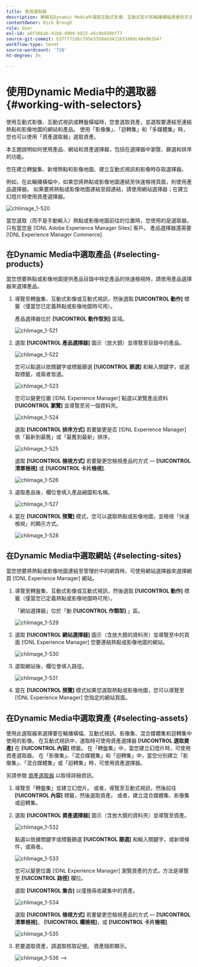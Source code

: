```yaml
---
title: 使用選取器
description: 瞭解在Dynamic Media中選取互動式影像、互動式影片和輪播橫幅資產的方法。
contentOwner: Rick Brough
role: User
exl-id: a6f366ab-41b8-4909-b815-e6c4b938bf77
source-git-commit: b37ff72dbcf85e5558eb3421b5168dc48e063b47
workflow-type: tm+mt
source-wordcount: '728'
ht-degree: 3%

---
```


# 使用Dynamic Media中的選取器 {#working-with-selectors}

使用互動式影像、互動式視訊或轉盤橫幅時，您會選取資產，並選取要連結至連結熱點和影像地圖的網站和產品。 使用「影像集」、「迴轉集」和「多媒體集」時，您也可以使用「資產選取器」選取資產。

本主題說明如何使用產品、網站和資產選擇器，包括在選擇器中瀏覽、篩選和排序的功能。

您在建立轉盤集、新增熱點和影像地圖、建立互動式視訊和影像時存取選擇器。

例如，在此輪播橫幅中，如果您將熱點或影像地圖連結至快速檢視頁面，則使用產品選擇器。 如果要將熱點或影像地圖連結至超連結，請使用網站選擇器；在建立幻燈片時使用資產選擇器。

![chlimage_1-520](assets/chlimage_1-520.png)

當您選取（而不是手動輸入）熱點或影像地圖前往的位置時，您使用的是選取器。 只有當您是 [!DNL Adobe Experience Manager Sites] 客戶。 產品選擇器還需要 [!DNL Experience Manager Commerce].

## 在Dynamic Media中選取產品 {#selecting-products}

當您想要熱點或影像地圖提供產品目錄中特定產品的快速檢視時，請使用產品選擇器來選擇產品。

1. 導覽至轉盤集、互動式影像或互動式視訊，然後選取 **[!UICONTROL 動作]** 標籤（僅當您已定義熱點或影像地圖時可用）。

   產品選擇器位於 **[!UICONTROL 動作型別]** 區域。

   ![chlimage_1-521](assets/chlimage_1-521.png)

1. 選取 **[!UICONTROL 產品選擇器]** 圖示（放大鏡）並導覽至目錄中的產品。

   ![chlimage_1-522](assets/chlimage_1-522.png)

   您可以點選以依關鍵字或標籤篩選 **[!UICONTROL 篩選]** 和輸入關鍵字，或選取標籤，或兩者皆選。

   ![chlimage_1-523](assets/chlimage_1-523.png)

   您可以變更位置 [!DNL Experience Manager] 點選以瀏覽產品資料 **[!UICONTROL 瀏覽]** 並導覽至另一個資料夾。

   ![chlimage_1-524](assets/chlimage_1-524.png)

   選取 **[!UICONTROL 排序方式]** 若要變更是否 [!DNL Experience Manager] 依「最新到最舊」或「最舊到最新」排序。

   ![chlimage_1-525](assets/chlimage_1-525.png)

   選取 **[!UICONTROL 檢視方式]** 若要變更您檢視產品的方式 —  **[!UICONTROL 清單檢視]** 或 **[!UICONTROL 卡片檢視]**.

   ![chlimage_1-526](assets/chlimage_1-526.png)

1. 選取產品後，欄位會填入產品縮圖和名稱。

   ![chlimage_1-527](assets/chlimage_1-527.png)

1. 當在 **[!UICONTROL 預覽]** 模式，您可以選取熱點或影像地圖，並檢視「快速檢視」的顯示方式。

   ![chlimage_1-528](assets/chlimage_1-528.png)

## 在Dynamic Media中選取網站 {#selecting-sites}

當您想要將熱點或影像地圖連結至管理於中的網頁時，可使用網站選擇器來選擇網頁 [!DNL Experience Manager] 網站。

1. 導覽至轉盤集、互動式影像或互動式視訊，然後選取 **[!UICONTROL 動作]** 標籤（僅當您已定義熱點或影像地圖時可用）。

   「網站選擇器」位於「動 **[!UICONTROL 作類型]** 」區。

   ![chlimage_1-529](assets/chlimage_1-529.png)

1. 選取 **[!UICONTROL 網站選擇器]** 圖示（含放大鏡的資料夾）並導覽至中的頁面 [!DNL Experience Manager] 您要連結熱點或影像地圖的網站。

   ![chlimage_1-530](assets/chlimage_1-530.png)

1. 選取網站後，欄位會填入路徑。

   ![chlimage_1-531](assets/chlimage_1-531.png)

1. 當在 **[!UICONTROL 預覽]** 模式如果您選取熱點或影像地圖，您可以導覽至 [!DNL Experience Manager] 您指定的網站頁面。

## 在Dynamic Media中選取資產 {#selecting-assets}

使用此選取器來選擇要在輪播橫幅、互動式視訊、影像集、混合媒體集和迴轉集中使用的影像。 在互動式視訊中，選取時可使用資產選擇器 **[!UICONTROL 選取資產]** 在 **[!UICONTROL 內容]** 標籤。 在「轉盤集」中，當您建立幻燈片時，可使用資產選取器。 在「影像集」、「混合媒體集」和「迴轉集」中，當您分別建立「影像集」、「混合媒體集」或「迴轉集」時，可使用資產選擇器。

另請參閱 [資產選取器](/help/assets/search-assets.md#asset-selector) 以取得詳細資訊。

1. 導覽至「轉盤集」並建立幻燈片。 或者，導覽至互動式視訊，然後前往 **[!UICONTROL 內容]** 標籤，然後選取資產。 或者，建立混合媒體集、影像集或迴轉集。
1. 選取 **[!UICONTROL 資產選擇器]** 圖示（含放大鏡的資料夾）並導覽至資產。

   ![chlimage_1-532](assets/chlimage_1-532.png)

   點選以依據關鍵字或標籤篩選 **[!UICONTROL 篩選]** 和輸入關鍵字，或新增條件，或兩者。

   ![chlimage_1-533](assets/chlimage_1-533.png)

   您可以變更位置 [!DNL Experience Manager] 瀏覽資產的方式，方法是導覽至 **[!UICONTROL 路徑]** 欄位。

   選取 **[!UICONTROL 集合]** 以僅搜尋收藏集中的資產。

   ![chlimage_1-534](assets/chlimage_1-534.png)

   選取 **[!UICONTROL 檢視方式]** 若要變更您檢視產品的方式 —  **[!UICONTROL 清單檢視]**， **[!UICONTROL 欄檢視]**，或 **[!UICONTROL 卡片檢視]**.

   ![chlimage_1-535](assets/chlimage_1-535.png)

1. 若要選取資產，請選取核取記號。 資產隨即顯示。

   ![chlimage_1-536](assets/chlimage_1-536.png)
-->
